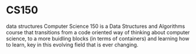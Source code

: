 # CS150
data structures
Computer Science 150 is a Data Structures and Algorithms course that transitions from 
a code oriented way of thinking about computer science, to a more buidling blocks (in terms of containers)
and learning how to learn, key in this evolving field that is ever changing. 

